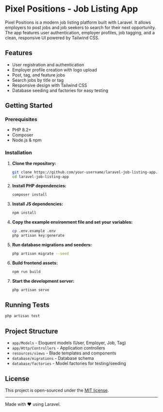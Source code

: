 # Pixel Positions - Job Listing App

Pixel Positions is a modern job listing platform built with Laravel. It allows employers to post jobs and job seekers to search for their next opportunity. The app features user authentication, employer profiles, job tagging, and a clean, responsive UI powered by Tailwind CSS.

## Features

- User registration and authentication
- Employer profile creation with logo upload
- Post, tag, and feature jobs
- Search jobs by title or tag
- Responsive design with Tailwind CSS
- Database seeding and factories for easy testing

## Getting Started

### Prerequisites

- PHP 8.2+
- Composer
- Node.js & npm

### Installation

1. **Clone the repository:**
   ```sh
   git clone https://github.com/your-username/laravel-job-listing-app.git
   cd laravel-job-listing-app
   ```

2. **Install PHP dependencies:**
   ```sh
   composer install
   ```

3. **Install JS dependencies:**
   ```sh
   npm install
   ```

4. **Copy the example environment file and set your variables:**
   ```sh
   cp .env.example .env
   php artisan key:generate
   ```

5. **Run database migrations and seeders:**
   ```sh
   php artisan migrate --seed
   ```

6. **Build frontend assets:**
   ```sh
   npm run build
   ```

7. **Start the development server:**
   ```sh
   php artisan serve
   ```

## Running Tests

```sh
php artisan test
```

## Project Structure

- `app/Models` - Eloquent models (User, Employer, Job, Tag)
- `app/Http/Controllers` - Application controllers
- `resources/views` - Blade templates and components
- `database/migrations` - Database schema
- `database/factories` - Model factories for testing/seeding

## License

This project is open-sourced under the [MIT license](LICENSE).

---

Made with ❤️ using Laravel.